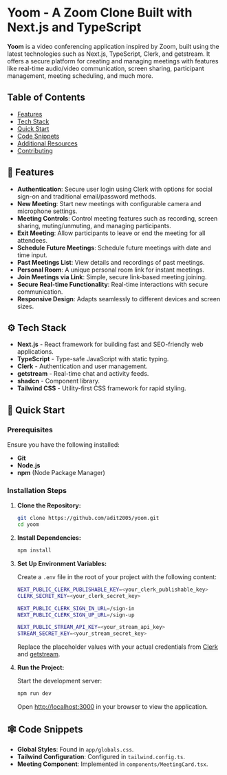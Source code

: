 # Yoom - A Zoom Clone Built with Next.js and TypeScript

**Yoom** is a video conferencing application inspired by Zoom, built using the latest technologies such as Next.js, TypeScript, Clerk, and getstream. It offers a secure platform for creating and managing meetings with features like real-time audio/video communication, screen sharing, participant management, meeting scheduling, and much more.


## Table of Contents
- [Features](#-features)
- [Tech Stack](#-tech-stack)
- [Quick Start](#-quick-start)
- [Code Snippets](#-code-snippets)
- [Additional Resources](#-additional-resources)
- [Contributing](#-contributing)

## 🚀 Features

- **Authentication**: Secure user login using Clerk with options for social sign-on and traditional email/password methods.
- **New Meeting**: Start new meetings with configurable camera and microphone settings.
- **Meeting Controls**: Control meeting features such as recording, screen sharing, muting/unmuting, and managing participants.
- **Exit Meeting**: Allow participants to leave or end the meeting for all attendees.
- **Schedule Future Meetings**: Schedule future meetings with date and time input.
- **Past Meetings List**: View details and recordings of past meetings.
- **Personal Room**: A unique personal room link for instant meetings.
- **Join Meetings via Link**: Simple, secure link-based meeting joining.
- **Secure Real-time Functionality**: Real-time interactions with secure communication.
- **Responsive Design**: Adapts seamlessly to different devices and screen sizes.

## ⚙️ Tech Stack

- **Next.js** - React framework for building fast and SEO-friendly web applications.
- **TypeScript** - Type-safe JavaScript with static typing.
- **Clerk** - Authentication and user management.
- **getstream** - Real-time chat and activity feeds.
- **shadcn** - Component library.
- **Tailwind CSS** - Utility-first CSS framework for rapid styling.

## 🤸 Quick Start

### Prerequisites

Ensure you have the following installed:

- **Git**
- **Node.js**
- **npm** (Node Package Manager)

### Installation Steps

1. **Clone the Repository:**

    ```bash
    git clone https://github.com/adit2005/yoom.git
    cd yoom
    ```

2. **Install Dependencies:**

    ```bash
    npm install
    ```

3. **Set Up Environment Variables:**

    Create a `.env` file in the root of your project with the following content:

    ```bash
    NEXT_PUBLIC_CLERK_PUBLISHABLE_KEY=<your_clerk_publishable_key>
    CLERK_SECRET_KEY=<your_clerk_secret_key>

    NEXT_PUBLIC_CLERK_SIGN_IN_URL=/sign-in
    NEXT_PUBLIC_CLERK_SIGN_UP_URL=/sign-up

    NEXT_PUBLIC_STREAM_API_KEY=<your_stream_api_key>
    STREAM_SECRET_KEY=<your_stream_secret_key>
    ```

    Replace the placeholder values with your actual credentials from [Clerk](https://clerk.dev/) and [getstream](https://getstream.io/).

4. **Run the Project:**

    Start the development server:

    ```bash
    npm run dev
    ```

    Open [http://localhost:3000](http://localhost:3000) in your browser to view the application.

## 🕸️ Code Snippets

- **Global Styles**: Found in `app/globals.css`.
- **Tailwind Configuration**: Configured in `tailwind.config.ts`.
- **Meeting Component**: Implemented in `components/MeetingCard.tsx`.

